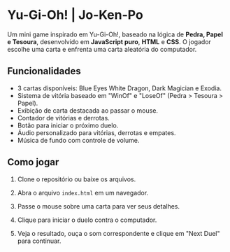 # Yu-Gi-Oh! | Jo-Ken-Po

Um mini game inspirado em Yu-Gi-Oh!, baseado na lógica de **Pedra, Papel e Tesoura**, desenvolvido em **JavaScript puro**, **HTML** e **CSS**. O jogador escolhe uma carta e enfrenta uma carta aleatória do computador.

## Funcionalidades

- 3 cartas disponíveis: Blue Eyes White Dragon, Dark Magician e Exodia.
- Sistema de vitória baseado em "WinOf" e "LoseOf" (Pedra > Tesoura > Papel).
- Exibição de carta destacada ao passar o mouse.
- Contador de vitórias e derrotas.
- Botão para iniciar o próximo duelo.
- Áudio personalizado para vitórias, derrotas e empates.
- Música de fundo com controle de volume.


## Como jogar

1. Clone o repositório ou baixe os arquivos.

2. Abra o arquivo `index.html` em um navegador.

3. Passe o mouse sobre uma carta para ver seus detalhes.

4. Clique para iniciar o duelo contra o computador.

5. Veja o resultado, ouça o som correspondente e clique em "Next Duel" para continuar.
